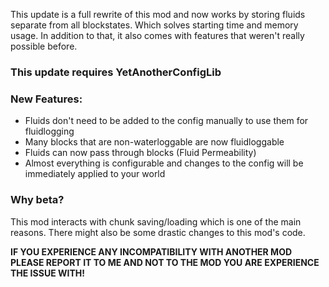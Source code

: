 This update is a full rewrite of this mod and now works by storing fluids separate from all blockstates.
Which solves starting time and memory usage.
In addition to that, it also comes with features that weren't really possible before.

### This update requires YetAnotherConfigLib

### New Features:
- Fluids don't need to be added to the config manually to use them for fluidlogging
- Many blocks that are non-waterloggable are now fluidloggable
- Fluids can now pass through blocks (Fluid Permeability)
- Almost everything is configurable and changes to the config will be immediately applied to your world

### Why beta?
This mod interacts with chunk saving/loading which is one of the main reasons.
There might also be some drastic changes to this mod's code.

**IF YOU EXPERIENCE ANY INCOMPATIBILITY WITH ANOTHER MOD PLEASE REPORT IT TO ME AND NOT TO THE MOD YOU ARE EXPERIENCE THE ISSUE WITH!**
